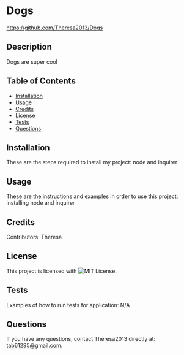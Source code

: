 
# Dogs
https://github.com/Theresa2013/Dogs

## Description
Dogs are super cool

## Table of Contents
* [Installation](#installation)
* [Usage](#usage)
* [Credits](#credits)
* [License](#license)
* [Tests](#tests)
* [Questions](#questions)

## Installation
These are the steps required to install my project: node and inquirer

## Usage
These are the instructions and examples in order to use this project: installing node and inquirer

## Credits
Contributors: Theresa

## License
This project is licensed with ![MIT License](https://img.shields.io/badge/license-MIT-green).

## Tests
Examples of how to run tests for application: N/A

## Questions
If you have any questions, contact Theresa2013 directly at: tab61295@gmail.com.
